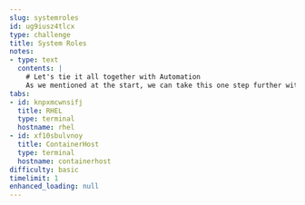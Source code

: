 ```yaml
---
slug: systemroles
id: ug9iusz4tlcx
type: challenge
title: System Roles
notes:
- type: text
  contents: |
    # Let's tie it all together with Automation
    As we mentioned at the start, we can take this one step further with Automation.  The Podman system role can deploy these definitions that we've created for us!
tabs:
- id: knpxmcwnsifj
  title: RHEL
  type: terminal
  hostname: rhel
- id: xf10sbulvnoy
  title: ContainerHost
  type: terminal
  hostname: containerhost
difficulty: basic
timelimit: 1
enhanced_loading: null
---
```

#
